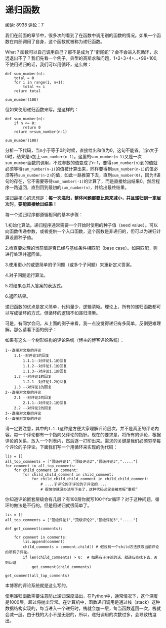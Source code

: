 # 递归函数

阅读: 8938   [评论](http://www.liujiangblog.com/course/python/34#comments)：7

我们在前面的章节中，很多次的看到了在函数中调用别的函数的情况。如果一个函数在内部调用了自身，这个函数就被称为递归函数。

What？函数可以自己调用自己？那不是成为了“衔尾蛇”？会不会进入死循环，永远退出不了？我们先看一个例子，典型的高斯求和问题，1+2+3+4+…+99+100,不使用递归的话，我们可以用循环，这么做：

```
def sum_number(n):
    total = 0
    for i in range(1, n+1):
        total += i
    return total

sum_number(100)
```

但如果使用递归函数来写，是这样的：

```
def sum_number(n):
    if n <= 0:
        return 0
    return n+sum_number(n-1)

sum_number(100)
```

分析一下代码，当n小于等于0的时候，直接给出和值为0，这句不能省。当n大于0时，结果是n加上`sum_number(n-1)`。这里的`sum_number(n-1)`又是一次`sum_number`函数的调用，不过参数的值变成了n-1，要得`sum_number(n)`到的值就必须等待`sum_number(n-1)`的值被计算出来，同样要得到`sum_number(n-1)`的值必须等待`sum_number(n-2)`的值，如此一路推算下去，直到`sum_number(0)`，因为if语句的存在，它不需要等待`sum_number(-1)`的计算了，而是直接给出结果0。然后程序一路返回，直到回到最初的`sum_number(n)`，并给出最终结果。

递归最核心的思想是：**每一次递归，整体问题都要比原来减小，并且递归到一定层次时，要能直接给出结果！**

每一个递归程序都遵循相同的基本步骤：

1.初始化算法。递归程序通常需要一个开始时使用的种子值（seed value）。可以向函数传递参数，或者提供一个入口函数，这个函数是非递归的，但可以为递归计算设置种子值。

2.检查要处理的当前值是否已经与基线条件相匹配（base case）。如果匹配，则进行处理并返回值。

3.使用更小的或更简单的子问题（或多个子问题）来重新定义答案。

4.对子问题运行算法。

5.将结果合并入答案的表达式。

6.返回结果。

递归函数的优点是定义简单，代码量少，逻辑清晰。理论上，所有的递归函数都可以写成循环的方式，但循环的逻辑不如递归清晰。

可是，有同学会问，从上面的例子来看，我一点没觉得递归有多简单，反倒更难理解。那么请看下面的例子：

如果有这么一个树形结构的评论系统（博主的博客评论系统）：

```
1--直接对文章的评论
    1.1--对评论1的回复
        1.1.1--对评论1.1的回复
        1.1.2--对评论1.1的回复
        1.1.3--对评论1.1的回复
    1.2 --对评论1的回复
        1.2.1--对评论1.2的回复
    1.3 --对评论1的回复   
2--直接对文章的评论
    2.1 --对评论2的回复
        2.1.1--对评论2.1的回复
    2.2 --对评论2的回复
3--直接对文章的评论
4--直接对文章的评论
```

请一定要注意，其中的`1.1.1`这种是方便大家理解评论层次，并不是真正的评论内容。每一个评论都有一个指向父评论的指针。现在的要求是，将所有的评论，根据评论的关系，放入一个列表内，然后逐一打印出来。需求的关键是我们必须穷举每个评论的子评论。下面我们写一个用循环来实现的伪代码：

```
lis = []
all_top_comments = ["顶级评论1","顶级评论2","顶级评论3","....."]
for comment in all_top_comments:
    for child_comment in comment:
        for child_child_comment in child_comment:
            for child_child_child_comment in child_child_comment:
                # ....子评论的子评论的子评论的....
                # 很快你就没办法写下去了，这种代码必定会被老板“重视”
```

你知道评论嵌套层级会有几层？有100层你就写100个for循环？对于这种问题，循环的做法是不行的。但是用递归就很简单了。

```
lis = []
all_top_comments = ["顶级评论1","顶级评论2","顶级评论3","....."]

def get_comment(comments):

    for comment in comments:
        lis.append(comment)
        child_comments = comment.child() # 假设有一个child方法获取当前评论的所有子评论。
        if len(child_comments) > 0:  # 如果有子评论的话，就递归查找下去，否则回退
            get_comment(child_comments)

get_comment(all_top_comments)
```

本博客的评论系统就是这么写的。

使用递归函数需要注意防止递归深度溢出，在Python中，通常情况下，这个深度是1000层，超过将抛出异常。在计算机中，函数递归调用是通过栈（stack）这种数据结构实现的，每当进入一个递归时，栈就会加一层，每当函数返回一次，栈就会减一层。由于栈的大小不是无限的，所以，递归调用的次数过多，会导致栈溢出。